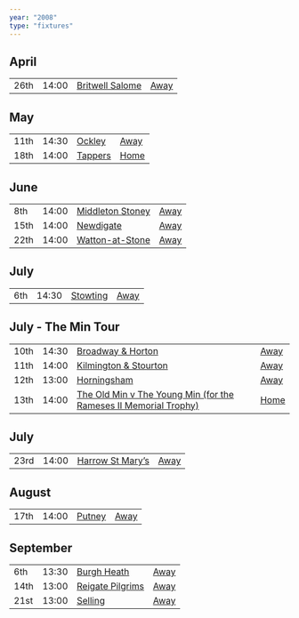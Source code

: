 ```yaml
---
year: "2008"
type: "fixtures"
---
```


## April

|  |  |  |  |
|:---|:---|:---|:---|
| 26th | 14:00 | [Britwell Salome](/2008/britwell-salome) | [Away]() |

## May

|  |  |  |  |
|:---|:---|:---|:---|
| 11th | 14:30 | [Ockley](/2008/ockley) | [Away]() |
| 18th |14:00 | [Tappers](/2008/tappers) | [Home]() |

## June

|  |  |  |  |
|:---|:---|:---|:---|
| 8th | 14:00 | [Middleton Stoney](/2008/middleton-stoney) | [Away](https://goo.gl/maps/NKG1fHyPgmci55aGA) |
| 15th | 14:00 | [Newdigate](/2008/newdigate) | [Away](https://goo.gl/maps/kQnkUfc3MdtqLyvd8) |
| 22th | 14:00 | [Watton-at-Stone](/2008/watton-at-stone) | [Away]() |

## July

|  |  |  |  |
|:---|:---|:---|:---|
| 6th | 14:30 | [Stowting](/2008/stowting) | [Away]() |

## July - The Min Tour

|  |  |  |  |
|:---|:---|:---|:---|
| 10th | 14:30 | [Broadway & Horton](/2008/broadway-and-horton) | [Away]() |
| 11th | 14:00 | [Kilmington & Stourton](/2008/kilmington-and-stourton) | [Away]() |
| 12th | 13:00 | [Horningsham](/2008/horningsham) | [Away]() |
| 13th | 14:00 | [The Old Min v The Young Min (for the Rameses II Memorial Trophy)](/2008/the-old-min-the-young-min) | [Home]() |

## July

|  |  |  |  |
|:---|:---|:---|:---|
| 23rd | 14:00 | [Harrow St Mary’s](/2008/harrow-st-marys) | [Away]() |

## August

|  |  |  |  |
|:---|:---|:---|:---|
| 17th | 14:00 | [Putney](/2008/putney) | [Away]() |

## September

|  |  |  |  |
|:---|:---|:---|:---|
| 6th | 13:30 | [Burgh Heath](/2008/burgh-heath) | [Away]() |
| 14th | 13:00 | [Reigate Pilgrims](/2008/reigate-pilgrims) | [Away]() |
| 21st | 13:00 | [Selling](/2008/selling) | [Away]() |